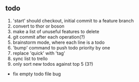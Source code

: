 todo
----

1. 'start' should checkout, initial commit to a feature branch
2. convert to thor or boson
3. make a list of unuseful features to delete
4. git commit after each operation(?)
5. brainstorm mode, where each line is a todo
6. 'bump' command to push todo priority by one
7. replace 'quick' with 'tag'
8. sync list to trello
9. only sort new todos against top 5 (3?)
* fix empty todo file bug
